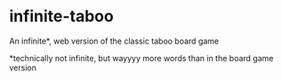 # infinite-taboo
An infinite*, web version of the classic taboo board game

*technically not infinite, but wayyyy more words than in the board game version
